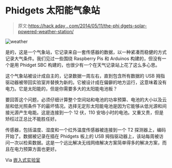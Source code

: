 # Phidgets 太阳能气象站

> 原文:[https://hack aday . com/2014/05/11/the-phi dgets-solar-powered-weather-station/](https://hackaday.com/2014/05/11/the-phidgets-solar-powered-weather-station/)

![weather](../Images/43ebe9a79ccdd46ede5db1d8cf8605c5.png)

是的，这是一个气象站，它记录来自一套传感器的数据，以一种紧凑而稳健的方式记录大气条件。我们见过一些围绕 Raspberry Pis 和 Arduinos 构建的，但没有一个是用 Phidget SBC 构建的，也很少有一个在天气记录站上花了这么多心思。

这个气象站被设计成自主的，记录数据一周左右，直到包含所有数据的 USB 拇指驱动器被带回实验室并替换为新的。它被设计成在偏僻的地方运行，这意味着没有电力。它是太阳能的，但是你需要多大的太阳能电池板？

要回答这个问题，必须仔细计算整个空间站和电池的功率预算、电池的大小以及云层和低光照条件下的最坏情况。选择无定形太阳能电池是因为它能够从低光源和间接光源产生电能。这是连接到一个 12 伏，110 安培小时的电池。又重又贵，但是矫枉过正总比不能胜任好。

传感器，包括温度、湿度和一个红外温度传感器被连接到一个 T2 探测器上，编码开始了。数据被记录在插在 Phidgets 板上的 USB 拇指驱动器上，该站每周被访问一次以检索数据。这是一个远比解决无线网络解决方案简单得多的解决方案，而且在电力预算方面也更好。

Via [嵌入式实验室](http://embedded-lab.com/blog/?p=8671)